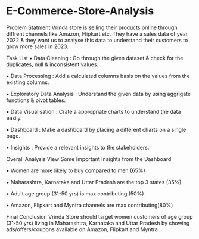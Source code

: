 # E-Commerce-Store-Analysis

Problem Statment
Vrinda store is selling their products online through diffrent channels like Amazon, Flipkart etc. They have a sales data of year 2022 & they want us to analyse this data to understand their customers to grow more sales in 2023.

Task List
• Data Cleaning : Go through the given dataset & check for the duplicates, null & inconsistent values.

• Data Processing : Add a calculated columns basis on the values from the existing columns.

• Exploratory Data Analysis : Understand the given data by using aggrigate functions & pivot tables.

• Data Visualisation : Crate a appropriate charts to understand the data easily.

• Dashboard : Make a dashboard by placing a different charts on a single page.

• Insights : Provide a relevant insights to the stakeholders.

Overall Analysis View
Some Important Insights from the Dashboard

• Women are more likely to buy compared to men (65%)

• Maharashtra, Karnataka and Uttar Pradesh are the top 3 states (35%)

• Adult age group (31-50 yrs) is max contributing (50%)

• Amazon, Flipkart and Myntra channels are max contributing(80%)

Final Conclusion
Vrinda Store should target women customers of age group (31-50 yrs) living in Maharashtra, Karnataka and Uttar Pradesh by showing ads/offers/coupons available on Amazon, Flipkart and Myntra.

